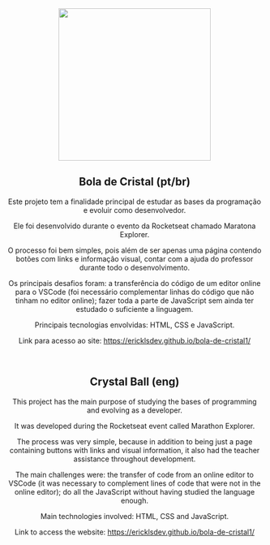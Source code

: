 <div align="center">

  <img src="https://user-images.githubusercontent.com/106326550/178063138-f43abfc2-33d2-4010-a84a-ccc13b0cb923.png" width="300px" />

</div>

<div align="center">

<h2> Bola de Cristal (pt/br) </h2>
  
</div>

<div align="center">
<p>

Este projeto tem a finalidade principal de estudar as bases da programação e evoluir como desenvolvedor.

Ele foi desenvolvido durante o evento da Rocketseat chamado Maratona Explorer.
  
O processo foi bem simples, pois além de ser apenas uma página contendo botões com links e informação visual, contar com a 
ajuda do professor durante todo o desenvolvimento.
  
Os principais desafios foram: a transferência do código de um editor online para o VSCode (foi necessário complementar linhas do código que não tinham no editor online); fazer toda a parte de JavaScript sem ainda ter estudado o suficiente a linguagem.
  
Principais tecnologias envolvidas: HTML, CSS e JavaScript.

Link para acesso ao site: https://ericklsdev.github.io/bola-de-cristal1/

</p>
</div>

<div align="center">

  
<br>
  
  
<h2> Crystal Ball (eng) </h2>
  
</div>

<div align="center">
<p>

This project has the main purpose of studying the bases of programming and evolving as a developer.

It was developed during the Rocketseat event called Marathon Explorer.
  
The process was very simple, because in addition to being just a page containing buttons with links and visual information, it also had the
teacher assistance throughout development.
  
The main challenges were: the transfer of code from an online editor to VSCode (it was necessary to complement lines of code that were not in the online editor); do all the JavaScript without having studied the language enough.
  
Main technologies involved: HTML, CSS and JavaScript.

Link to access the website: https://ericklsdev.github.io/bola-de-cristal1/

</p>
</div>
